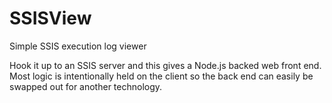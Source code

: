 # SSISView
Simple SSIS execution log viewer

Hook it up to an SSIS server and this gives a Node.js backed web front end.  Most logic is intentionally held on the client so 
the back end can easily be swapped out for another technology.
